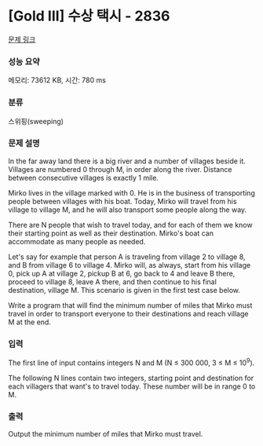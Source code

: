 # [Gold III] 수상 택시 - 2836 

[문제 링크](https://www.acmicpc.net/problem/2836) 

### 성능 요약

메모리: 73612 KB, 시간: 780 ms

### 분류

스위핑(sweeping)

### 문제 설명

<p>In the far away land there is a big river and a number of villages beside it. Villages are numbered 0 through M, in order along the river. Distance between consecutive villages is exactly 1 mile. </p>

<p>Mirko lives in the village marked with 0. He is in the business of transporting people between villages with his boat. Today, Mirko will travel from his village to village M, and he will also transport some people along the way. </p>

<p>There are N people that wish to travel today, and for each of them we know their starting point as well as their destination. Mirko's boat can accommodate as many people as needed. </p>

<p>Let's say for example that person A is traveling from village 2 to village 8, and B from village 6 to village 4. Mirko will, as always, start from his village 0, pick up A at village 2, pickup B at 6, go back to 4 and leave B there, proceed to village 8, leave A there, and then continue to his final destination, village M. This scenario is given in the first test case below. </p>

<p>Write a program that will find the minimum number of miles that Mirko must travel in order to transport everyone to their destinations and reach village M at the end. </p>

### 입력 

 <p>The first line of input contains integers N and M (N ≤ 300 000, 3 ≤ M ≤ 10<sup>9</sup>). </p>

<p>The following N lines contain two integers, starting point and destination for each villagers that want's to travel today. These number will be in range 0 to M. </p>

### 출력 

 <p>Output the minimum number of miles that Mirko must travel.</p>

<p> </p>

